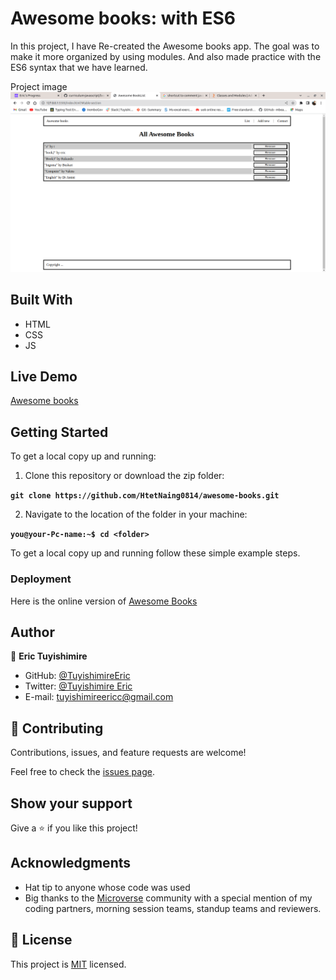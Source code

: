 # Awesome books: with ES6
In this project, I have Re-created the Awesome books app. The goal was to make it more organized by using modules. And also made practice with the ES6 syntax that we have learned.

Project image
![Awesome-Books](Awesome-Books.png)
## Built With
- HTML
- CSS
- JS
## Live Demo

[Awesome books](https://tuyishimireeric.github.io/Awesome-books-with-ES6/)

## Getting Started

To get a local copy up and running:

1. Clone this repository or download the zip folder:

**``git clone https://github.com/HtetNaing0814/awesome-books.git``**

2. Navigate to the location of the folder in your machine:

**``you@your-Pc-name:~$ cd <folder>``**

To get a local copy up and running follow these simple example steps.

### Deployment

Here is the online version of [Awesome Books](https://tuyishimireeric.github.io/Awesome-books-with-ES6/)

## Author

👤 **Eric Tuyishimire**

- GitHub: [@TuyishimireEric](https://github.com/TuyishimireEric)
- Twitter: [@Tuyishimire Eric](https://twitter.com/TuyishimireEric)
- E-mail: tuyishimireericc@gmail.com

## 🤝 Contributing

Contributions, issues, and feature requests are welcome!

Feel free to check the [issues page](https://github.com/TuyishimireEric/Awesome-books-with-ES6/issues).

## Show your support

Give a ⭐️ if you like this project!

## Acknowledgments

- Hat tip to anyone whose code was used
- Big thanks to the [Microverse](https://bit.ly/MicroverseTN) community with a special mention of my coding partners, morning session teams, standup teams and reviewers.

## 📝 License
This project is [MIT](./LICENSE.txt) licensed.
